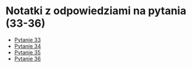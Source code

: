 # Notatki z odpowiedziami na pytania (33-36)
- [Pytanie 33](BasicsConcepts/src/ans_33)
- [Pytanie 34](BasicsConcepts/src/ans_34)
- [Pytanie 35](BasicsConcepts/src/ans_35)
- [Pytanie 36](BasicsConcepts/src/ans_36)